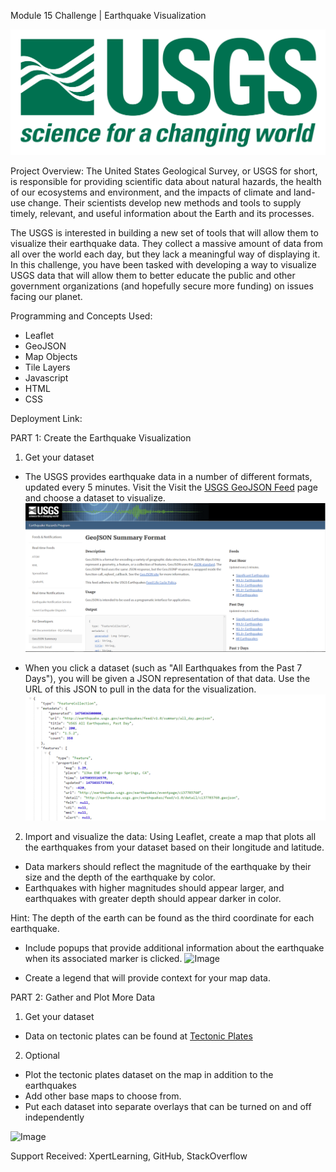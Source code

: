 Module 15 Challenge | Earthquake Visualization

![Logo](https://github.com/mlbybee/Leaflet-challenge/blob/main/Images/1-Logo.png)

Project Overview:
The United States Geological Survey, or USGS for short, is responsible for providing scientific data about natural hazards, the health of our ecosystems and environment, and the impacts of climate and land-use change. Their scientists develop new methods and tools to supply timely, relevant, and useful information about the Earth and its processes.

The USGS is interested in building a new set of tools that will allow them to visualize their earthquake data. They collect a massive amount of data from all over the world each day, but they lack a meaningful way of displaying it. In this challenge, you have been tasked with developing a way to visualize USGS data that will allow them to better educate the public and other government organizations (and hopefully secure more funding) on issues facing our planet.

Programming and Concepts Used:
* Leaflet
* GeoJSON
* Map Objects
* Tile Layers
* Javascript
* HTML
* CSS

Deployment Link: 

PART 1: Create the Earthquake Visualization
1) Get your dataset
* The USGS provides earthquake data in a number of different formats, updated every 5 minutes. Visit the Visit the [USGS GeoJSON Feed](https://earthquake.usgs.gov/earthquakes/feed/v1.0/geojson.php) page and choose a dataset to visualize.
![Data](https://github.com/mlbybee/Leaflet-challenge/blob/main/Images/3-Data.png)

* When you click a dataset (such as "All Earthquakes from the Past 7 Days"), you will be given a JSON representation of that data. Use the URL of this JSON to pull in the data for the visualization.
![JSON](https://github.com/mlbybee/Leaflet-challenge/blob/main/Images/4-JSON.png)

2) Import and visualize the data:
Using Leaflet, create a map that plots all the earthquakes from your dataset based on their longitude and latitude.

* Data markers should reflect the magnitude of the earthquake by their size and the depth of the earthquake by color. 
* Earthquakes with higher magnitudes should appear larger, and earthquakes with greater depth should appear darker in color.

Hint: The depth of the earth can be found as the third coordinate for each earthquake.

* Include popups that provide additional information about the earthquake when its associated marker is clicked.
![Image](PopUp.png)

* Create a legend that will provide context for your map data.

PART 2: Gather and Plot More Data
1) Get your dataset
* Data on tectonic plates can be found at [Tectonic Plates](https://github.com/fraxen/tectonicplates)

2) Optional
* Plot the tectonic plates dataset on the map in addition to the earthquakes
* Add other base maps to choose from.
* Put each dataset into separate overlays that can be turned on and off independently

![Image](earthquakeandplates.png)

Support Received: XpertLearning, GitHub, StackOverflow
